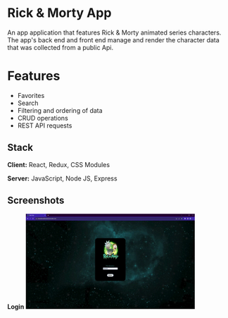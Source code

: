 # Rick & Morty App
An app application that features Rick & Morty animated series characters. The app's back end and front end manage and render the character data that was collected from a public Api.

# Features
- Favorites
- Search
- Filtering and ordering of data
- CRUD operations
- REST API requests



## Stack

**Client:** React, Redux, CSS Modules

**Server:** JavaScript, Node JS, Express



## Screenshots

**Login**
<img src="./img/login.gif" alt="" width="384" height="216" />
